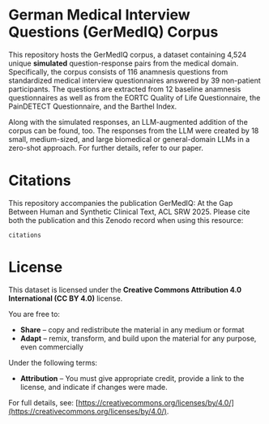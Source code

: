 # German Medical Interview Questions (GerMedIQ) Corpus 
This repository hosts the GerMedIQ corpus, a dataset containing 4,524 unique **simulated** question-response pairs from the medical domain. Specifically, the corpus consists of 116 anamnesis questions from standardized medical interview questionnaires answered by 39 non-patient participants. The questions are extracted from 12 baseline anamnesis questionnaires as well as from the EORTC Quality of Life Questionnaire, the PainDETECT Questionnaire, and the Barthel Index.

Along with the simulated responses, an LLM-augmented addition of the corpus can be found, too. The responses from the LLM were created by 18 small, medium-sized, and large biomedical or general-domain LLMs in a zero-shot approach. For further details, refer to our paper.

# Citations
This repository accompanies the publication GerMedIQ: At the Gap Between Human and Synthetic Clinical Text, ACL SRW 2025. Please cite both the publication and this Zenodo record when using this resource:

```
citations
```


# License
This dataset is licensed under the **Creative Commons Attribution 4.0 International (CC BY 4.0)** license.

You are free to:

- **Share** – copy and redistribute the material in any medium or format
- **Adapt** – remix, transform, and build upon the material for any purpose, even commercially

Under the following terms:

- **Attribution** – You must give appropriate credit, provide a link to the license, and indicate if changes were made.

For full details, see: [https://creativecommons.org/licenses/by/4.0/](https://creativecommons.org/licenses/by/4.0/).
